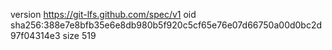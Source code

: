 version https://git-lfs.github.com/spec/v1
oid sha256:388e7e8bfb35e6e8db980b5f920c5cf65e76e07d66750a00d0bc2d97f04314e3
size 519
